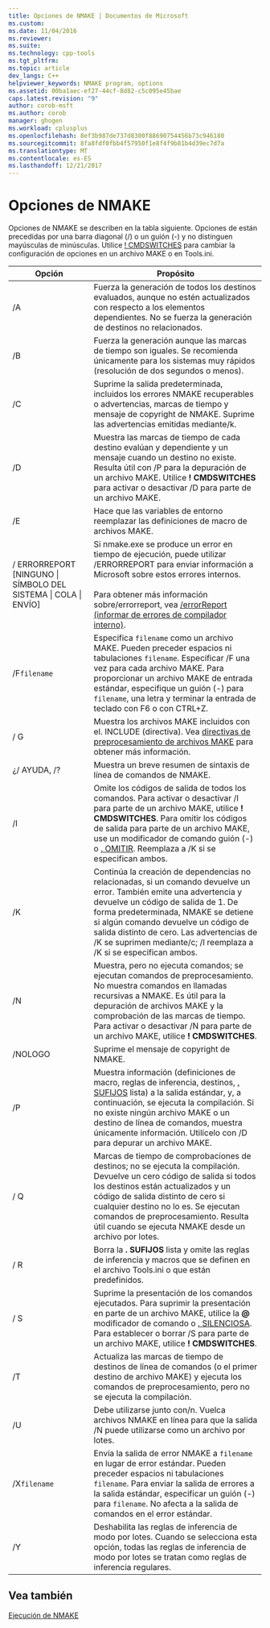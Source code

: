 ```yaml
---
title: Opciones de NMAKE | Documentos de Microsoft
ms.custom: 
ms.date: 11/04/2016
ms.reviewer: 
ms.suite: 
ms.technology: cpp-tools
ms.tgt_pltfrm: 
ms.topic: article
dev_langs: C++
helpviewer_keywords: NMAKE program, options
ms.assetid: 00ba1aec-ef27-44cf-8d82-c5c095e45bae
caps.latest.revision: "9"
author: corob-msft
ms.author: corob
manager: ghogen
ms.workload: cplusplus
ms.openlocfilehash: 8ef3b987de737d8300f88690754456b73c946180
ms.sourcegitcommit: 8fa8fdf0fbb4f57950f1e8f4f9b81b4d39ec7d7a
ms.translationtype: MT
ms.contentlocale: es-ES
ms.lasthandoff: 12/21/2017
---
```

# <a name="nmake-options"></a>Opciones de NMAKE
Opciones de NMAKE se describen en la tabla siguiente. Opciones de están precedidas por una barra diagonal (/) o un guión (-) y no distinguen mayúsculas de minúsculas. Utilice [! CMDSWITCHES](../build/makefile-preprocessing-directives.md) para cambiar la configuración de opciones en un archivo MAKE o en Tools.ini.  
  
|Opción|Propósito|  
|------------|-------------|  
|/A|Fuerza la generación de todos los destinos evaluados, aunque no estén actualizados con respecto a los elementos dependientes. No se fuerza la generación de destinos no relacionados.|  
|/B|Fuerza la generación aunque las marcas de tiempo son iguales. Se recomienda únicamente para los sistemas muy rápidos (resolución de dos segundos o menos).|  
|/C|Suprime la salida predeterminada, incluidos los errores NMAKE recuperables o advertencias, marcas de tiempo y mensaje de copyright de NMAKE. Suprime las advertencias emitidas mediante/k.|  
|/D|Muestra las marcas de tiempo de cada destino evalúan y dependiente y un mensaje cuando un destino no existe. Resulta útil con /P para la depuración de un archivo MAKE. Utilice **! CMDSWITCHES** para activar o desactivar /D para parte de un archivo MAKE.|  
|/E|Hace que las variables de entorno reemplazar las definiciones de macro de archivos MAKE.|  
|/ ERRORREPORT [NINGUNO &#124; SÍMBOLO DEL SISTEMA &#124; COLA &#124; ENVÍO]|Si nmake.exe se produce un error en tiempo de ejecución, puede utilizar /ERRORREPORT para enviar información a Microsoft sobre estos errores internos.<br /><br /> Para obtener más información sobre/errorreport, vea [/errorReport (informar de errores de compilador interno)](../build/reference/errorreport-report-internal-compiler-errors.md).|  
|/F`filename`|Especifica `filename` como un archivo MAKE. Pueden preceder espacios ni tabulaciones `filename`. Especificar /F una vez para cada archivo MAKE. Para proporcionar un archivo MAKE de entrada estándar, especifique un guión (-) para `filename`, una letra y terminar la entrada de teclado con F6 o con CTRL+Z.|  
|/ G|Muestra los archivos MAKE incluidos con el. INCLUDE (directiva).  Vea [directivas de preprocesamiento de archivos MAKE](../build/makefile-preprocessing-directives.md) para obtener más información.|  
|¿/ AYUDA, /?|Muestra un breve resumen de sintaxis de línea de comandos de NMAKE.|  
|/I|Omite los códigos de salida de todos los comandos. Para activar o desactivar /I para parte de un archivo MAKE, utilice **! CMDSWITCHES**. Para omitir los códigos de salida para parte de un archivo MAKE, use un modificador de comando guión (-) o [. OMITIR](../build/dot-directives.md). Reemplaza a /K si se especifican ambos.|  
|/K|Continúa la creación de dependencias no relacionadas, si un comando devuelve un error. También emite una advertencia y devuelve un código de salida de 1. De forma predeterminada, NMAKE se detiene si algún comando devuelve un código de salida distinto de cero. Las advertencias de /K se suprimen mediante/c; /I reemplaza a /K si se especifican ambos.|  
|/N|Muestra, pero no ejecuta comandos; se ejecutan comandos de preprocesamiento. No muestra comandos en llamadas recursivas a NMAKE. Es útil para la depuración de archivos MAKE y la comprobación de las marcas de tiempo. Para activar o desactivar /N para parte de un archivo MAKE, utilice **! CMDSWITCHES**.|  
|/NOLOGO|Suprime el mensaje de copyright de NMAKE.|  
|/P|Muestra información (definiciones de macro, reglas de inferencia, destinos, [. SUFIJOS](../build/dot-directives.md) lista) a la salida estándar, y, a continuación, se ejecuta la compilación. Si no existe ningún archivo MAKE o un destino de línea de comandos, muestra únicamente información. Utilícelo con /D para depurar un archivo MAKE.|  
|/ Q|Marcas de tiempo de comprobaciones de destinos; no se ejecuta la compilación. Devuelve un cero código de salida si todos los destinos están actualizados y un código de salida distinto de cero si cualquier destino no lo es. Se ejecutan comandos de preprocesamiento. Resulta útil cuando se ejecuta NMAKE desde un archivo por lotes.|  
|/ R|Borra la **. SUFIJOS** lista y omite las reglas de inferencia y macros que se definen en el archivo Tools.ini o que están predefinidos.|  
|/ S|Suprime la presentación de los comandos ejecutados. Para suprimir la presentación en parte de un archivo MAKE, utilice la  **@**  modificador de comando o [. SILENCIOSA](../build/dot-directives.md). Para establecer o borrar /S para parte de un archivo MAKE, utilice **! CMDSWITCHES**.|  
|/T|Actualiza las marcas de tiempo de destinos de línea de comandos (o el primer destino de archivo MAKE) y ejecuta los comandos de preprocesamiento, pero no se ejecuta la compilación.|  
|/U|Debe utilizarse junto con/n. Vuelca archivos NMAKE en línea para que la salida /N puede utilizarse como un archivo por lotes.|  
|/X`filename`|Envía la salida de error NMAKE a `filename` en lugar de error estándar. Pueden preceder espacios ni tabulaciones `filename`. Para enviar la salida de errores a la salida estándar, especificar un guión (-) para `filename`. No afecta a la salida de comandos en el error estándar.|  
|/Y|Deshabilita las reglas de inferencia de modo por lotes. Cuando se selecciona esta opción, todas las reglas de inferencia de modo por lotes se tratan como reglas de inferencia regulares.|  
  
## <a name="see-also"></a>Vea también  
 [Ejecución de NMAKE](../build/running-nmake.md)